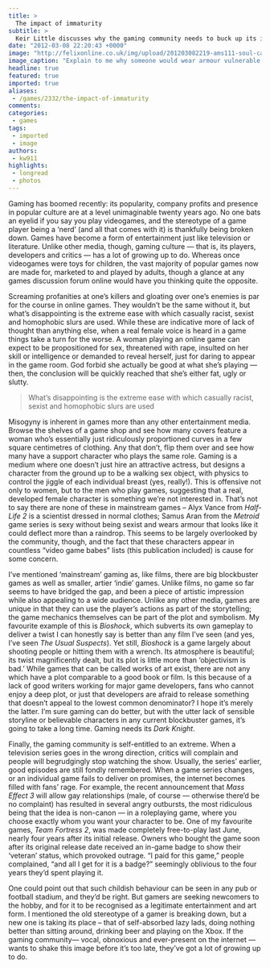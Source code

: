 ```yaml
---
title: >
  The impact of immaturity
subtitle: >
  Keir Little discusses why the gaming community needs to buck up its ideas if it ever wants to be taken seriously
date: "2012-03-08 22:20:43 +0000"
image: "http://felixonline.co.uk/img/upload/201203082219-ams111-soul-calibur-iv-screenshot-ivy-big-boobs-1.jpg"
image_caption: "Explain to me why someone would wear armour vulnerable to a pair of blunt scissors"
headline: true
featured: true
imported: true
aliases:
 - /games/2332/the-impact-of-immaturity
comments:
categories:
 - games
tags:
 - imported
 - image
authors:
 - kw911
highlights:
 - longread
 - photos
---
```


Gaming has boomed recently: its popularity, company profits and presence in popular culture are at a level unimaginable twenty years ago. No one bats an eyelid if you say you play videogames, and the stereotype of a game player being a ‘nerd’ (and all that comes with it) is thankfully being broken down. Games have become a form of entertainment just like television or literature. Unlike other media, though, gaming culture — that is, its players, developers and critics — has a lot of growing up to do. Whereas once videogames were toys for children, the vast majority of popular games now are made for, marketed to and played by adults, though a glance at any games discussion forum online would have you thinking quite the opposite.

Screaming profanities at one’s killers and gloating over one’s enemies is par for the course in online games. They wouldn’t be the same without it, but what’s disappointing is the extreme ease with which casually racist, sexist and homophobic slurs are used. While these are indicative more of lack of thought than anything else, when a real female voice is heard in a game things take a turn for the worse. A woman playing an online game can expect to be propositioned for sex, threatened with rape, insulted on her skill or intelligence or demanded to reveal herself, just for daring to appear in the game room. God forbid she actually be good at what she’s playing — then, the conclusion will be quickly reached that she’s either fat, ugly or slutty.

> What’s disappointing is the extreme ease with which casually racist, sexist and homophobic slurs are used

Misogyny is inherent in games more than any other entertainment media. Browse the shelves of a game shop and see how many covers feature a woman who’s essentially just ridiculously proportioned curves in a few square centimetres of clothing. Any that don’t, flip them over and see how many have a support character who plays the same role. Gaming is a medium where one doesn’t just hire an attractive actress, but designs a character from the ground up to be a walking sex object, with physics to control the jiggle of each individual breast (yes, really!). This is offensive not only to women, but to the men who play games, suggesting that a real, developed female character is something we’re not interested in. That’s not to say there are none of these in mainstream games – Alyx Vance from _Half-Life 2_ is a scientist dressed in normal clothes; Samus Aran from the _Metroid_ game series is sexy without being sexist and wears armour that looks like it could deflect more than a raindrop. This seems to be largely overlooked by the community, though, and the fact that these characters appear in countless “video game babes” lists (this publication included) is cause for some concern.

I’ve mentioned ‘mainstream’ gaming as, like films, there are big blockbuster games as well as smaller, artier ‘indie’ games. Unlike films, no game so far seems to have bridged the gap, and been a piece of artistic impression while also appealing to a wide audience. Unlike any other media, games are unique in that they can use the player’s actions as part of the storytelling; the game mechanics themselves can be part of the plot and symbolism. My favourite example of this is _Bioshock_, which subverts its own gameplay to deliver a twist I can honestly say is better than any film I’ve seen (and yes, I’ve seen _The Usual Suspects_). Yet still, _Bioshock_ is a game largely about shooting people or hitting them with a wrench. Its atmosphere is beautiful; its twist magnificently dealt, but its plot is little more than ‘objectivism is bad.’ While games that can be called works of art exist, there are not any which have a plot comparable to a good book or film. Is this because of a lack of good writers working for major game developers, fans who cannot enjoy a deep plot, or just that developers are afraid to release something that doesn’t appeal to the lowest common denominator? I hope it’s merely the latter. I’m sure gaming can do better, but with the utter lack of sensible storyline or believable characters in any current blockbuster games, it’s going to take a long time. Gaming needs its _Dark Knight_.

Finally, the gaming community is self-entitled to an extreme. When a television series goes in the wrong direction, critics will complain and people will begrudgingly stop watching the show. Usually, the series’ earlier, good episodes are still fondly remembered. When a game series changes, or an individual game fails to deliver on promises, the internet becomes filled with fans’ rage. For example, the recent announcement that _Mass Effect 3_ will allow gay relationships (male, of course — otherwise there’d be no complaint) has resulted in several angry outbursts, the most ridiculous being that the idea is non-canon — in a roleplaying game, where you choose exactly whom you want your character to be. One of my favourite games, _Team Fortress 2_, was made completely free-to-play last June, nearly four years after its initial release. Owners who bought the game soon after its original release date received an in-game badge to show their ‘veteran’ status, which provoked outrage. “I paid for this game,” people complained, “and all I get for it is a badge?” seemingly oblivious to the four years they’d spent playing it.

One could point out that such childish behaviour can be seen in any pub or football stadium, and they’d be right. But gamers are seeking newcomers to the hobby, and for it to be recognised as a legitimate entertainment and art form. I mentioned the old stereotype of a gamer is breaking down, but a new one is taking its place – that of self-absorbed lazy lads, doing nothing better than sitting around, drinking beer and playing on the Xbox. If the gaming community— vocal, obnoxious and ever-present on the internet — wants to shake this image before it’s too late, they’ve got a lot of growing up to do.
